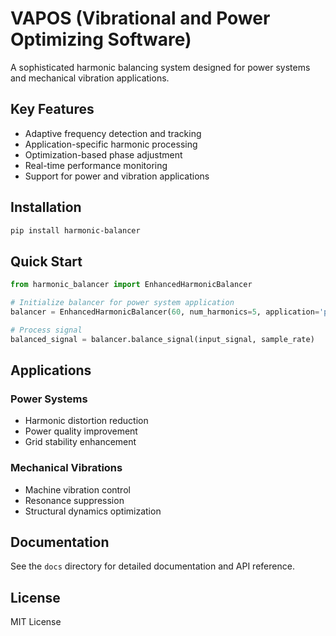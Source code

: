 # VAPOS (Vibrational and Power Optimizing Software)

A sophisticated harmonic balancing system designed for power systems and mechanical vibration applications.

## Key Features

- Adaptive frequency detection and tracking
- Application-specific harmonic processing
- Optimization-based phase adjustment
- Real-time performance monitoring
- Support for power and vibration applications

## Installation

```bash
pip install harmonic-balancer
```

## Quick Start

```python
from harmonic_balancer import EnhancedHarmonicBalancer

# Initialize balancer for power system application
balancer = EnhancedHarmonicBalancer(60, num_harmonics=5, application='power')

# Process signal
balanced_signal = balancer.balance_signal(input_signal, sample_rate)
```

## Applications

### Power Systems
- Harmonic distortion reduction
- Power quality improvement
- Grid stability enhancement

### Mechanical Vibrations
- Machine vibration control
- Resonance suppression
- Structural dynamics optimization

## Documentation

See the `docs` directory for detailed documentation and API reference.

## License

MIT License

